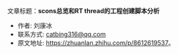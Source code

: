 文章标题：**scons总览和RT thread的工程创建脚本分析**

- 作者: 刘康冰
- 联系方式: <catbing316@qq.com>
- 原文地址: <https://zhuanlan.zhihu.com/p/8612619537>。
